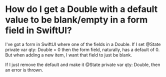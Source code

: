 
# How do I get a Double with a default value to be blank/empty in a form field in SwiftUI?

I've got a form in SwiftUI where one of the fields in a Double.
If I set @State private var qty: Double = 0 then the form field, naturally, has a default of 0. But when adding a new item, I want that field to just be blank.

If I just remove the default and make it @State private var qty: Double, then an error is thrown.


        
